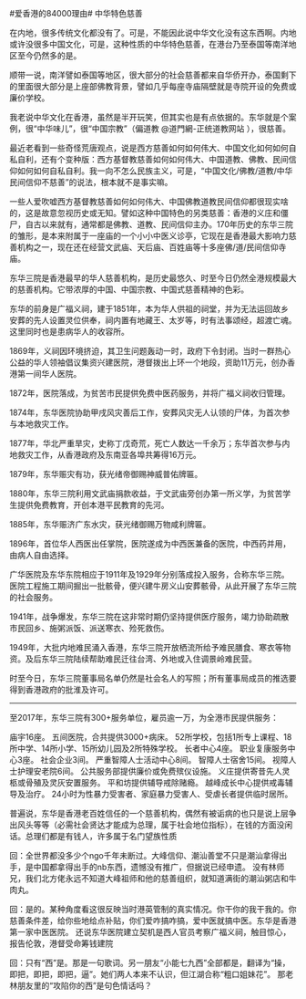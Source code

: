 #爱香港的84000理由# 中华特色慈善

在内地，很多传统文化都没有了。可是，不能因此说中华文化没有这东西啊。内地或许没很多中国文化，可是，这种性质的中华特色慈善，在港台乃至泰国等南洋地区至今仍然多的是。

顺带一说，南洋譬如泰国等地区，很大部分的社会慈善都来自华侨开办，泰国剩下的里面很大部分是上座部佛教背景，譬如几乎每座寺庙隔壁就是寺院开设的免费或廉价学校。

我老说中华文化在香港，虽然是半开玩笑，但其实也是有点依据的。东华就是个案例，很“中华味儿”，很“中国宗教”（偏道教 @道門網-正统道教网站 ），很慈善。

最近老看到一些奇怪荒唐观点，说是西方慈善如何如何伟大、中国文化如何如何自私自利，还有个变种版：西方基督教慈善如何如何伟大、中国道教、佛教、民间信仰如何如何自私自利。我一向不怎么民族主义，可是，“中国文化/佛教/道教/中华民间信仰不慈善”的说法，根本就不是事实嘛。

一些人爱吹嘘西方基督教慈善如何如何伟大、中国佛教道教民间信仰都很现实啥的，这是故意忽视历史或无知。譬如这种中国特色的另类慈善：香港的义庄和僵尸，自古以来就有，通常都是佛教、道教、民间信仰主办。170年历史的东华三院的雏形，是本来附属于一座庙的一个小小中医义诊亭，它现在是香港最大影响力慈善机构之一，现在还在经营文武庙、天后庙、百姓庙等十多座佛/道/民间信仰寺庙。

东华三院是香港最早的华人慈善机构，是历史最悠久、时至今日仍然全港规模最大的慈善机构。它带浓厚的中国、中国宗教、中国式慈善精神的色彩。
  
东华的前身是广福义祠，建于1851年，本为华人供祖的祠堂，并为无法运回故乡安葬的先人设置灵位供奉，祠内置有地藏王、太岁等，时有法事颂经，超渡亡魂。这里同时也是患病华人的收容所。

1869年，义祠因环境挤迫，其卫生问题轰动一时，政府下令封闭。当时一群热心公益的华人领袖倡议集资兴建医院，港督拨出上环一个地段，资助11万元，创办香港第一间华人医院。

1872年，医院落成，为贫苦市民提供免费中医药服务，并将广福义祠收归管理。

1874年，东华医院协助甲戌风灾善后工作，安葬风灾无人认领的尸体，为首次参与本地救灾工作。

1877年，华北严重旱灾，史称丁戊奇荒，死亡人数达一千余万；东华首次参与内地救灾工作，从香港政府及东南亚各埠共筹得16万元。

1879年，东华赈灾有功，获光绪帝御赐神威普佑牌匾。

1880年，东华三院利用文武庙捐款收益，于文武庙旁创办第一所义学，为贫苦学生提供免费教育，开创本港平民教育的先河。

1885年，东华赈济广东水灾，获光绪御赐万物咸利牌匾。

1896年，首位华人西医出任掌院，医院遂成为中西医兼备的医院，中西药并用，由病人自由选择。

广华医院及东华东院相应于1911年及1929年分别落成投入服务，合称东华三院。医院工程施工期间掘出一批骸骨，便兴建牛房义山安葬骸骨，从此开展了东华三院的社会服务。

1941年，战争爆发，东华三院在这非常时期仍坚持提供医疗服务，竭力协助疏散市民回乡、施粥派饭、派送寒衣、殓死救伤。

1949年，大批内地难民涌入香港，东华三院开放栖流所给予难民膳食、寒衣等物资。及后东华三院陆续帮助难民迁往台湾、外地或入住调景岭难民营。

时至今日，东华三院董事局名单仍然是社会名人的写照；所有董事局成员的推选要得到香港政府的批淮及许可。

--------------------

至2017年，东华三院有300+服务单位，雇员逾一万，为全港市民提供服务：

庙宇16座。
五间医院，合共提供3000+病床。
52所学校，包括1所专上课程、18所中学、14所小学、15所幼儿园及2所特殊学校。
长者中心4座。
职业复康服务中心3座。
社会企业3间。
严重智障人士活动中心8间。
智障人士宿舍15间。
视障人士护理安老院6间。
公共服务部提供廉价或免费殡仪设施。
义庄提供寄昔先人灵柩或骨殖及灵灰安置服务。
平和坊提供辅导戒除赌瘾。
越峰成长中心提供戒毒辅导及治疗。
24小时为性暴力受害者、家庭暴力受害人、受虐长者提供临时居所。

普遍说，东华是香港老百姓信任的一个慈善机构，偶然有被诟病的也只是说上层争出风头等等（必需社会贤达才能成为总理，属于社会地位指标），在钱的方面没闲话。总理们都是有钱人，许多属于名门望族性质

回：全世界都没多少个ngo千年未断过。大峰信仰、潮汕善堂不只是潮汕拿得出手，是中国都拿得出手的nb东西，遗憾没有推广，但据说已经申遗。
没有林师兄，我们北方佬永远不知道大峰祖师和他的慈善组织，就知道满街的潮汕粥店和牛肉丸。

回：是的。某种角度看这很反映当时港英管制的真实情况。你干你的我干我的。你慈善条件差，给你些地给点补贴，你们爱咋搞咋搞，爱中医就搞中医。东华是香港第一家中医医院。
还说东华医院建立契机是西人官员考察广福义祠，触目惊心，报告伦敦，港督受命筹钱建院


回：只有“西”是。那是一句歌词。另一朋友“小能七九西”全部都是，翻译为“操，即把，即把，即把，逼”。她们两人本来不认识，但江湖合称“粗口姐妹花”。
那老林朋友里的“攻陷你的西”是句色情话吗？





